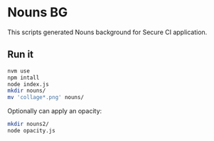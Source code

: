 # Nouns BG

This scripts generated Nouns background for Secure CI application.

## Run it

```sh
nvm use
npm intall
node index.js
mkdir nouns/
mv 'collage*.png' nouns/
```

Optionally can apply an opacity:

```sh
mkdir nouns2/
node opacity.js
```
